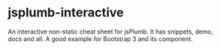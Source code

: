 jsplumb-interactive
===================

An interactive non-static cheat sheet for jsPlumb. It has snippets, demo, docs and all. A good example for Bootstrap 3 and its component.
